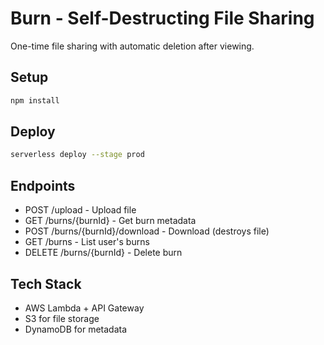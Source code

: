 # Burn - Self-Destructing File Sharing

One-time file sharing with automatic deletion after viewing.

## Setup

```bash
npm install
```

## Deploy

```bash
serverless deploy --stage prod
```

## Endpoints

- POST /upload - Upload file
- GET /burns/{burnId} - Get burn metadata
- POST /burns/{burnId}/download - Download (destroys file)
- GET /burns - List user's burns
- DELETE /burns/{burnId} - Delete burn

## Tech Stack

- AWS Lambda + API Gateway
- S3 for file storage
- DynamoDB for metadata
